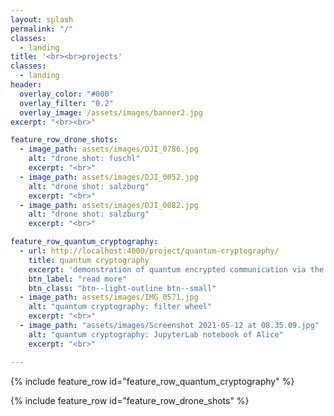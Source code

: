 ```yaml
---
layout: splash
permalink: "/"
classes:
  - landing
title: '<br><br>projects'
classes:
  - landing
header:
  overlay_color: "#000"
  overlay_filter: "0.2"
  overlay_image: /assets/images/banner2.jpg
excerpt: "<br><br>"

feature_row_drone_shots:
  - image_path: assets/images/DJI_0786.jpg
    alt: "drone shot: fuschl"
    excerpt: "<br>"
  - image_path: assets/images/DJI_0052.jpg
    alt: "drone shot: salzburg"
    excerpt: "<br>"
  - image_path: assets/images/DJI_0082.jpg
    alt: "drone shot: salzburg"
    excerpt: "<br>"

feature_row_quantum_cryptography:
  - url: http://localhost:4000/project/quantum-cryptography/
    title: quantum cryptography
    excerpt: 'demonstration of quantum encrypted communication via the BB84 algorithm'
    btn_label: "read more"
    btn_class: "btn--light-outline btn--small"
  - image_path: assets/images/IMG_0571.jpg
    alt: "quantum cryptography: filter wheel"
    excerpt: "<br>"
  - image_path: "assets/images/Screenshot 2021-05-12 at 08.35.09.jpg"
    alt: "quantum cryptography: JupyterLab notebook of Alice"
    excerpt: "<br>"

---
```


{% include feature_row id="feature_row_quantum_cryptography" %}

{% include feature_row id="feature_row_drone_shots" %}
